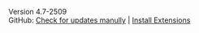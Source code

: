 Version 4.7-2509<br>
GitHub: [Check for updates manully](https://github.com/YYuX-1145/Srt-AI-Voice-Assistant/releases) | [Install Extensions](https://github.com/YYuX-1145/Srt-AI-Voice-Assistant/tree/main/Sava_Extensions)  